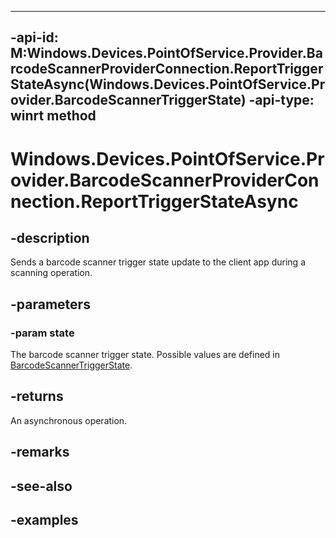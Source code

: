 ---
-api-id: M:Windows.Devices.PointOfService.Provider.BarcodeScannerProviderConnection.ReportTriggerStateAsync(Windows.Devices.PointOfService.Provider.BarcodeScannerTriggerState)
-api-type: winrt method
---

<!-- Method syntax.
public IAsyncAction BarcodeScannerProviderConnection.ReportTriggerStateAsync(BarcodeScannerTriggerState state)
-->

# Windows.Devices.PointOfService.Provider.BarcodeScannerProviderConnection.ReportTriggerStateAsync

## -description
Sends a barcode scanner trigger state update to the client app during a scanning operation.

## -parameters
### -param state
The barcode scanner trigger state. Possible values are defined in [BarcodeScannerTriggerState](barcodescannertriggerstate.md).

## -returns
An asynchronous operation.

## -remarks

## -see-also

## -examples

